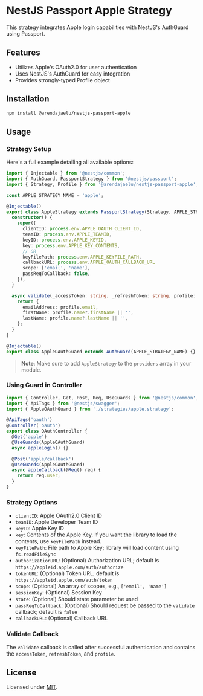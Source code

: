 # NestJS Passport Apple Strategy

This strategy integrates Apple login capabilities with NestJS's AuthGuard using Passport.

## Features

- Utilizes Apple's OAuth2.0 for user authentication
- Uses NestJS's AuthGuard for easy integration
- Provides strongly-typed Profile object

## Installation

```bash
npm install @arendajaelu/nestjs-passport-apple
```

## Usage

### Strategy Setup

Here's a full example detailing all available options:

```typescript
import { Injectable } from '@nestjs/common';
import { AuthGuard, PassportStrategy } from '@nestjs/passport';
import { Strategy, Profile } from '@arendajaelu/nestjs-passport-apple';

const APPLE_STRATEGY_NAME = 'apple';

@Injectable()
export class AppleStrategy extends PassportStrategy(Strategy, APPLE_STRATEGY_NAME) {
  constructor() {
    super({
      clientID: process.env.APPLE_OAUTH_CLIENT_ID,
      teamID: process.env.APPLE_TEAMID,
      keyID: process.env.APPLE_KEYID,
      key: process.env.APPLE_KEY_CONTENTS,
      // OR
      keyFilePath: process.env.APPLE_KEYFILE_PATH,
      callbackURL: process.env.APPLE_OAUTH_CALLBACK_URL
      scope: ['email', 'name'],
      passReqToCallback: false,
    });
  }

  async validate(_accessToken: string, _refreshToken: string, profile: Profile) {
    return {
      emailAddress: profile.email,
      firstName: profile.name?.firstName || '',
      lastName: profile.name?.lastName || '',
    };
  }
}

@Injectable()
export class AppleOAuthGuard extends AuthGuard(APPLE_STRATEGY_NAME) {}
```

> **Note**: Make sure to add `AppleStrategy` to the `providers` array in your module.

### Using Guard in Controller

```typescript
import { Controller, Get, Post, Req, UseGuards } from '@nestjs/common';
import { ApiTags } from '@nestjs/swagger';
import { AppleOAuthGuard } from './strategies/apple.strategy';

@ApiTags('oauth')
@Controller('oauth')
export class OAuthController {
  @Get('apple')
  @UseGuards(AppleOAuthGuard)
  async appleLogin() {}

  @Post('apple/callback')
  @UseGuards(AppleOAuthGuard)
  async appleCallback(@Req() req) {
    return req.user;
  }
}
```

### Strategy Options

- `clientID`: Apple OAuth2.0 Client ID
- `teamID`: Apple Developer Team ID
- `keyID`: Apple Key ID
- `key`: Contents of the Apple Key. If you want the library to load the contents, use `keyFilePath` instead.
- `keyFilePath`: File path to Apple Key; library will load content using `fs.readFileSync`
- `authorizationURL`: (Optional) Authorization URL; default is `https://appleid.apple.com/auth/authorize`
- `tokenURL`: (Optional) Token URL; default is `https://appleid.apple.com/auth/token`
- `scope`: (Optional) An array of scopes, e.g., `['email', 'name']`
- `sessionKey`: (Optional) Session Key
- `state`: (Optional) Should state parameter be used
- `passReqToCallback`: (Optional) Should request be passed to the `validate` callback; default is `false`
- `callbackURL`: (Optional) Callback URL

### Validate Callback

The `validate` callback is called after successful authentication and contains the `accessToken`, `refreshToken`, and `profile`.

## License

Licensed under [MIT](./LICENSE).

